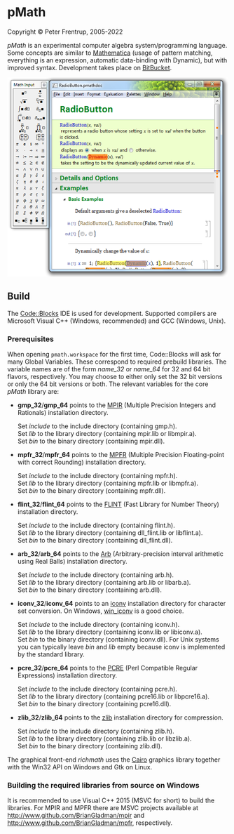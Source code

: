 # pMath #

Copyright © Peter Frentrup, 2005-2022

*pMath* is an experimental computer algebra system/programming language.
Some concepts are similar to [Mathematica][] (usage of pattern matching, everything is an expression, automatic data-binding with Dynamic), but with improved syntax.
Development takes place on [BitBucket](https://bitbucket.org/pfrentrup/pmath).

![screenshot](richmath/resources/images/screenshot.png)

## Build ##

The [Code::Blocks][] IDE is used for development.
Supported compilers are Microsoft Visual C++ (Windows, recommended) and GCC (Windows, Unix).

### Prerequisites ###
When opening `pmath.workspace` for the first time, Code::Blocks will ask for many Global Variables. These correspond to required prebuild libraries. The variable names are of the form *name_32* or *name_64* for 32 and 64 bit flavors, respectively. You may choose to either only set the 32 bit versions or only the 64 bit versions or both. 
The relevant variables for the core *pMath* library are:

* **gmp_32**/**gmp_64** points to the [MPIR][] (Multiple Precision Integers and Rationals) installation directory.
  
    Set *include* to the include directory (containing gmp.h).  
    Set *lib* to the library directory (containing mpir.lib or libmpir.a).  
    Set *bin* to the binary directory (containing mpir.dll).

* **mpfr_32**/**mpfr_64** points to the [MPFR][] (Multiple Precision Floating-point with correct Rounding) installation directory.
  
    Set *include* to the include directory (containing mpfr.h).  
    Set *lib* to the library directory (containing mpfr.lib or libmpfr.a).  
    Set *bin* to the binary directory (containing mpfr.dll).

* **flint_32**/**flint_64** points to the [FLINT][] (Fast Library for Number Theory) installation directory.
  
    Set *include* to the include directory (containing flint.h).  
    Set *lib* to the library directory (containing dll_flint.lib or libflint.a).  
    Set *bin* to the binary directory (containing dll_flint.dll).

* **arb_32**/**arb_64** points to the [Arb][] (Arbitrary-precision interval arithmetic using Real Balls) installation directory.
  
    Set *include* to the include directory (containing arb.h).  
    Set *lib* to the library directory (containing arb.lib or libarb.a).  
    Set *bin* to the binary directory (containing arb.dll).

* **iconv_32**/**iconv_64** points to an [iconv][] installation directory for character set conversion. On Windows, [win_iconv][] is a good choice.
  
    Set *include* to the include directory (containing iconv.h).  
    Set *lib* to the library directory (containing iconv.lib or libiconv.a).  
    Set *bin* to the binary directory (containing iconv.dll).
	For Unix systems you can typically leave *bin* and *lib* empty because iconv is implemented by the standard library.

* **pcre_32**/**pcre_64** points to the [PCRE][] (Perl Compatible Regular Expressions) installation directory.
  
    Set *include* to the include directory (containing pcre.h).  
    Set *lib* to the library directory (containing pcre16.lib or libpcre16.a).  
    Set *bin* to the binary directory (containing pcre16.dll).

* **zlib_32**/**zlib_64** points to the [zlib][] installation directory for compression.
  
    Set *include* to the include directory (containing zlib.h).  
    Set *lib* to the library directory (containing zlib.lib or libzlib.a).  
    Set *bin* to the binary directory (containing zlib.dll).

The graphical front-end *richmath* uses the [Cairo][] graphics library together with the Win32 API on Windows and Gtk on Linux.

### Building the required libraries from source on Windows ###
It is recommended to use Visual C++ 2015 (MSVC for short) to build the libraries.
For MPIR and MPFR there are MSVC projects available at http://www.github.com/BrianGladman/mpir and http://www.github.com/BrianGladman/mpfr, respectively.


[Mathematica]:  https://en.wikipedia.org/wiki/Mathematica
[Code::Blocks]: http://www.codeblocks.org/
[MPIR]:         http://mpir.org/
[MPFR]:         http://www.mpfr.org/
[FLINT]:        http://www.flintlib.org/
[Arb]:          http://arblib.org/
[iconv]:        https://en.wikipedia.org/wiki/Iconv
[win_iconv]:    https://github.com/win-iconv/win-iconv
[PCRE]:         http://www.pcre.org/
[zlib]:         http://www.zlib.net/
[cairo]:        https://www.cairographics.org
